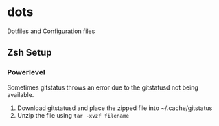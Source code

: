 # dots
Dotfiles and Configuration files

## Zsh Setup

### Powerlevel

Sometimes gitstatus throws an error due to the gitstatusd not being available.
1. Download gitstatusd and place the zipped file into ~/.cache/gitstatus
2. Unzip the file using `tar -xvzf filename`
